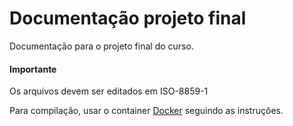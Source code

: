 # Documentação projeto final

Documentação para o projeto final do curso.

#### Importante

Os arquivos devem ser editados em ISO-8859-1


Para compilação, usar o container [Docker](https://hub.docker.com/r/nogsantos/dev_latex_environment/) seguindo as instruções.
